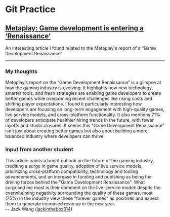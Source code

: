 # Git Practice

## [Metaplay: Game development is entering a ‘Renaissance’](https://www.developer-tech.com/news/metaplay-game-development-entering-renaissance/)

An interesting article I found related to the Metaplay's report of a “Game Development Renaissance”

--- 

### My thoughts

Metaplay’s report on the “Game Development Renaissance” is a glimpse at how the gaming industry is evolving. It highlights how new technology, smarter tools, and fresh strategies are enabling game developers to create better games while overcoming recent challenges like rising costs and shifting player expectations. I found it particularly interesting how developers are focusing on long-term engagement with high-quality games, live service models, and cross-platform functionality. It also mentions 71% of developers anticipate healthier hiring trends in the future, with fewer layoffs and studio closures. It seems this "Game Development Renaissance" isn’t just about creating better games but also about building a more balanced industry where developers can thrive

### Input from another student

This article paints a bright outlook on the future of the gaming industry, crediting a surge in game quality, adoption of live service models, prioritizing cross-platform compatibility, technology and tooling advancements, and an increase in funding and publshing as being the driving forces behind the "Game Development Renaissance". What surprised me most is their comment on the live-service model: despite the overwhelming negativity surrounding the quality of these games, most (75%) in the industry view these "forever games" as positives and expect them to generate increased revenue in the new year.  
-- Jack Wang ([jackinthebox314](https://github.com/software-students-spring2025/0-git-practice-v2-JackInTheBox314.git))
